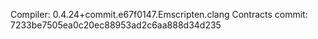 Compiler: 0.4.24+commit.e67f0147.Emscripten.clang
Contracts commit: 7233be7505ea0c20ec88953ad2c6aa888d34d235
